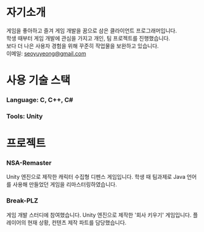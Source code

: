 # 자기소개
게임을 좋아하고 즐겨 게임 개발을 꿈으로 삼은 클라이언트 프로그래머입니다.   
학생 때부터 게임 개발에 관심을 가지고 개인, 팀 프로젝트를 진행했습니다.   
보다 더 나은 사용자 경험을 위해 꾸준히 작업물을 보완하고 있습니다.   
이메일: seoyuyeong@gmail.com

# 사용 기술 스택
### Language: C, C++, C#
### Tools: Unity

# 프로젝트
### NSA-Remaster
Unity 엔진으로 제작한 캐릭터 수집형 디펜스 게임입니다. 학생 때 팀과제로 Java 언어를 사용해 만들었던 게임을 리마스터링하였습니다.

### Break-PLZ
게임 개발 스터디에 참여했습니다. Unity 엔진으로 제작한 '회사 키우기' 게임입니다. 플레이어의 현재 상황, 컨텐츠 제작 파트를 담당했습니다.
